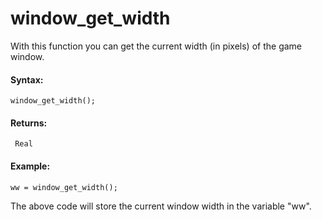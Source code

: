 # window_get_width

With this function you can get the current width (in pixels) of the game
window.

#### Syntax:

``` gml
window_get_width();
```

#### Returns:

``` gml
 Real
```

#### Example:

``` gml
ww = window_get_width();
```

The above code will store the current window width in the variable "ww".

